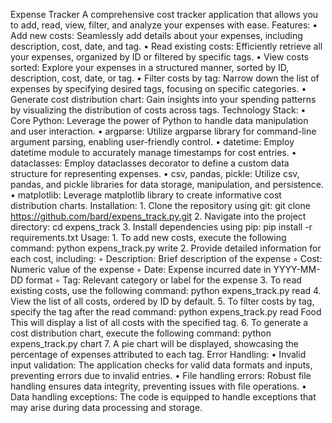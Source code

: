 Expense Tracker
A comprehensive cost tracker application that allows you to add, read, view, filter, and analyze your expenses with ease.
Features:
    • Add new costs: Seamlessly add details about your expenses, including description, cost, date, and tag.
    • Read existing costs: Efficiently retrieve all your expenses, organized by ID or filtered by specific tags.
    • View costs sorted: Explore your expenses in a structured manner, sorted by ID, description, cost, date, or tag.
    • Filter costs by tag: Narrow down the list of expenses by specifying desired tags, focusing on specific categories.
    • Generate cost distribution chart: Gain insights into your spending patterns by visualizing the distribution of costs across tags.
Technology Stack:
    • Core Python: Leverage the power of Python to handle data manipulation and user interaction.
    • argparse: Utilize argparse library for command-line argument parsing, enabling user-friendly control.
    • datetime: Employ datetime module to accurately manage timestamps for cost entries.
    • dataclasses: Employ dataclasses decorator to define a custom data structure for representing expenses.
    • csv, pandas, pickle: Utilize csv, pandas, and pickle libraries for data storage, manipulation, and persistence.
    • matplotlib: Leverage matplotlib library to create informative cost distribution charts.
Installation:
    1. Clone the repository using git: git clone https://github.com/bard/expens_track.py.git
    2. Navigate into the project directory: cd expens_track
    3. Install dependencies using pip: pip install -r requirements.txt
Usage:
    1. To add new costs, execute the following command:
       python expens_track.py write
    2. Provide detailed information for each cost, including:
        ◦ Description: Brief description of the expense 
        ◦ Cost: Numeric value of the expense 
        ◦ Date: Expense incurred date in YYYY-MM-DD format 
        ◦ Tag: Relevant category or label for the expense 
    3. To read existing costs, use the following command:
       python expens_track.py read
    4. View the list of all costs, ordered by ID by default.
    5. To filter costs by tag, specify the tag after the read command:
       python expens_track.py read Food
       This will display a list of all costs with the specified tag.
    6. To generate a cost distribution chart, execute the following command:
       python expens_track.py chart
    7. A pie chart will be displayed, showcasing the percentage of expenses attributed to each tag.
Error Handling:
    • Invalid input validation: The application checks for valid data formats and inputs, preventing errors due to invalid entries.
    • File handling errors: Robust file handling ensures data integrity, preventing issues with file operations.
    • Data handling exceptions: The code is equipped to handle exceptions that may arise during data processing and storage.
